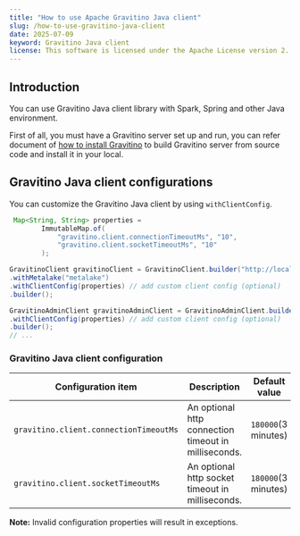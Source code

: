 ```yaml
---
title: "How to use Apache Gravitino Java client"
slug: /how-to-use-gravitino-java-client
date: 2025-07-09
keyword: Gravitino Java client
license: This software is licensed under the Apache License version 2.
---
```


## Introduction

You can use Gravitino Java client library with Spark, Spring and other Java environment.

First of all, you must have a Gravitino server set up and run, you can refer document of 
[how to install Gravitino](./how-to-install.md) to build Gravitino server from source code and 
install it in your local.

## Gravitino Java client configurations

You can customize the Gravitino Java client by using `withClientConfig`. 
```java
 Map<String, String> properties =
        ImmutableMap.of(
            "gravitino.client.connectionTimeoutMs", "10", 
            "gravitino.client.socketTimeoutMs", "10"
        );

GravitinoClient gravitinoClient = GravitinoClient.builder("http://localhost:8090")
.withMetalake("metalake")
.withClientConfig(properties) // add custom client config (optional)
.builder();

GravitinoAdminClient gravitinoAdminClient = GravitinoAdminClient.builder("http://localhost:8090")
.withClientConfig(properties) // add custom client config (optional)
.builder();
// ...
```

### Gravitino Java client configuration

| Configuration item                     | Description                                          | Default value       | Required | Since version |
|----------------------------------------|------------------------------------------------------|---------------------|----------|---------------|
| `gravitino.client.connectionTimeoutMs` | An optional http connection timeout in milliseconds. | `180000`(3 minutes) | No       | 1.0.0         |
| `gravitino.client.socketTimeoutMs`     | An optional http socket timeout in milliseconds.     | `180000`(3 minutes) | No       | 1.0.0         |

**Note:** Invalid configuration properties will result in exceptions. 
